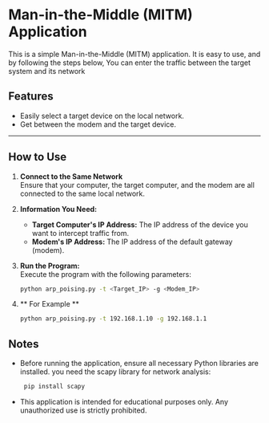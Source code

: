 # Man-in-the-Middle (MITM) Application

This is a simple Man-in-the-Middle (MITM) application. It is easy to use, and by following the steps below, You can enter the traffic between the target system and its network

## **Features**
- Easily select a target device on the local network.
- Get between the modem and the target device.

---

## **How to Use**

1. **Connect to the Same Network**  
   Ensure that your computer, the target computer, and the modem are all connected to the same local network.

2. **Information You Need:**  
   - **Target Computer's IP Address:** The IP address of the device you want to intercept traffic from.  
   - **Modem's IP Address:** The IP address of the default gateway (modem).

3. **Run the Program:**  
   Execute the program with the following parameters:
   ```bash
   python arp_poising.py -t <Target_IP> -g <Modem_IP>
4. ** For Example **
   ```bash
   python arp_poising.py -t 192.168.1.10 -g 192.168.1.1

## Notes
- Before running the application, ensure all necessary Python libraries are installed.
  you need the scapy library for network analysis:
  ```bash
   pip install scapy

- This application is intended for educational purposes only. Any unauthorized use is strictly prohibited.






